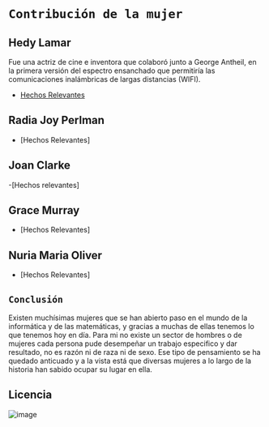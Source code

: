 # `Contribución de la mujer`

## Hedy Lamar
  Fue una actriz de cine e inventora que colaboró junto a George Antheil, en la primera versión del espectro ensanchado que permitiría las comunicaciones inalámbricas de largas distancias (WIFI).
- [Hechos Relevantes](hedylamar/hedylamar.md)
  
## Radia Joy Perlman

- [Hechos Relevantes]

## Joan Clarke

-[Hechos relevantes]

## Grace Murray
- [Hechos Relevantes]

## Nuria Maria Oliver
- [Hechos Relevantes]


## `Conclusión`

 Existen muchísimas mujeres que se han abierto paso en el mundo de la informática y de las matemáticas, y gracias a muchas de ellas tenemos lo que tenemos hoy en día. Para mi no existe un sector de hombres o de mujeres cada persona pude desempeñar un trabajo especifico y dar resultado, no es razón ni de raza ni de sexo. Ese tipo de pensamiento se ha quedado anticuado y a la vista está que diversas mujeres a lo largo de la historia han sabido ocupar su lugar en ella.


## Licencia
![image](https://user-images.githubusercontent.com/114906861/194564825-77380b65-ee12-4fff-8dbe-fbe2466b4889.png)

